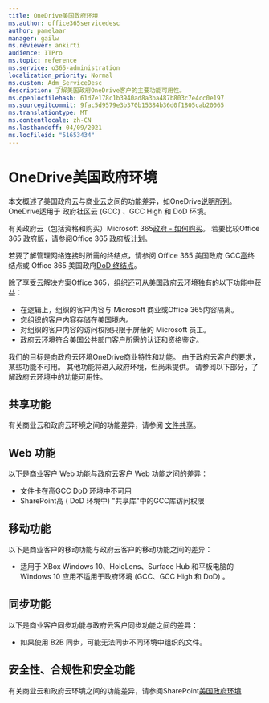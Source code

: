 ```yaml
---
title: OneDrive美国政府环境
ms.author: office365servicedesc
author: pamelaar
manager: gailw
ms.reviewer: ankirti
audience: ITPro
ms.topic: reference
ms.service: o365-administration
localization_priority: Normal
ms.custom: Adm_ServiceDesc
description: 了解美国政府OneDrive客户的主要功能可用性。
ms.openlocfilehash: 61d7e178c1b3940ad8a3ba487b803c7e4cc0e197
ms.sourcegitcommit: 9fac5d9579e3b370b15384b36d0f1805cab20065
ms.translationtype: MT
ms.contentlocale: zh-CN
ms.lasthandoff: 04/09/2021
ms.locfileid: "51653434"
---
```

# <a name="onedrive-for-us-government-environments"></a>OneDrive美国政府环境

本文概述了美国政府云与商业云之间的功能差异，如OneDrive[说明所列](../../onedrive-for-business-service-description.md)。 OneDrive适用于 政府社区云 (GCC) 、GCC High 和 DoD 环境。 

有关政府云（包括资格和购买）Microsoft 365[政府 - 如何购买](./microsoft-365-government-how-to-buy.md)。 若要比较Office 365 政府版，请参阅Office 365 政府版[计划](https://www.microsoft.com/microsoft-365/government/compare-office-365-government-plans?rtc=1#EligibilityRequirements)。

若要了解管理网络连接时所需的终结点，请参阅 Office 365 美国政府 GCC[高](/office365/enterprise/office-365-u-s-government-gcc-high-endpoints#sharepoint-online-and-onedrive-for-business)终结点或 Office 365 美国政府[DoD 终结点](/office365/enterprise/office-365-u-s-government-dod-endpoints#sharepoint-online-and-onedrive-for-business)。

除了享受云解决方案Office 365，组织还可从美国政府云环境独有的以下功能中获益：

-   在逻辑上，组织的客户内容与 Microsoft 商业或Office 365内容隔离。
-   您组织的客户内容存储在美国境内。
-   对组织的客户内容的访问权限只限于屏蔽的 Microsoft 员工。
-   政府云环境符合美国公共部门客户所需的认证和资格鉴定。

我们的目标是向政府云环境OneDrive商业特性和功能。 由于政府云客户的要求，某些功能不可用。 其他功能将进入政府环境，但尚未提供。 请参阅以下部分，了解政府云环境中的功能可用性。

## <a name="sharing-features"></a>共享功能

有关商业云和政府云环境之间的功能差异，请参阅 [文件共享](./gcc-high-and-dod.md#file-sharing)。

## <a name="web-features"></a>Web 功能

以下是商业客户 Web 功能与政府云客户 Web 功能之间的差异：

- 文件卡在高GCC DoD 环境中不可用
- SharePoint高 ( DoD 环境中) "共享库"中的GCC库访问权限

## <a name="mobile-features"></a>移动功能

以下是商业客户的移动功能与政府云客户的移动功能之间的差异：

- 适用于 XBox Windows 10、HoloLens、Surface Hub 和平板电脑的 Windows 10 应用不适用于政府环境 (GCC、GCC High 和 DoD) 。

## <a name="sync-features"></a>同步功能

以下是商业客户同步功能与政府云客户同步功能之间的差异：

- 如果使用 B2B 同步，可能无法同步不同环境中组织的文件。

## <a name="security-compliance-and-administration-features"></a>安全性、合规性和安全功能

有关商业云和政府云环境之间的功能差异，请参阅SharePoint[美国政府环境](sharepoint.md)
